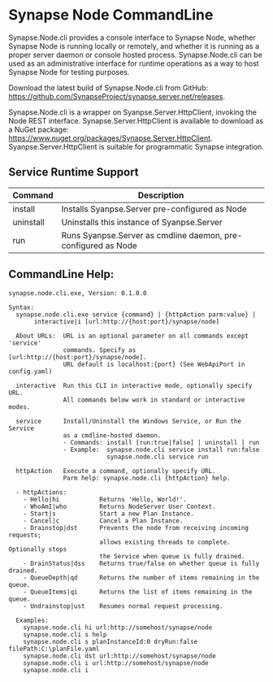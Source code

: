 # Synapse Node CommandLine

Synapse.Node.cli provides a console interface to Synapse Node, whether Synapse Node is running locally or remotely, and whether it is running as a proper server daemon or console hosted process.  Synapse.Node.cli can be used as an administrative interface for runtime operations as a way to host Synapse Node for testing purposes.

Download the latest build of Synapse.Node.cli from GitHub: <a href="https://github.com/SynapseProject/synapse.server.net/releases" target="_blank">https://github.com/SynapseProject/synapse.server.net/releases</a>.

Synapse.Node.cli is a wrapper on Syanpse.Server.HttpClient, invoking the Node REST interface.  Synapse.Server.HttpClient is available to download as a NuGet package: <a href="https://www.nuget.org/packages/Synapse.Server.HttpClient" target="_blank">https://www.nuget.org/packages/Synapse.Server.HttpClient</a>.  Syanpse.Server.HttpClient is suitable for programmatic Synapse integration.

## Service Runtime Support

|Command|Description
|-|-
|install|Installs Syanpse.Server pre-configured as Node
|uninstall|Uninstalls this instance of Syanpse.Server
|run|Runs Syanpse.Server as cmdline daemon, pre-configured as Node

## CommandLine Help:

```dos
synapse.node.cli.exe, Version: 0.1.0.0

Syntax:
  synapse.node.cli.exe service {command} | {httpAction parm:value} |
       interactive|i [url:http://{host:port}/synapse/node]

  About URLs:  URL is an optional parameter on all commands except 'service'
               commands. Specify as [url:http://{host:port}/synapse/node].
               URL default is localhost:{port} (See WebApiPort in config.yaml)

  interactive  Run this CLI in interactive mode, optionally specify URL.
               All commands below work in standard or interactive modes.

  service      Install/Uninstall the Windows Service, or Run the Service
               as a cmdline-hosted daemon.
               - Commands: install [run:true|false] | uninstall | run
               - Example:  synapse.node.cli service install run:false
                           synapse.node.cli service run

  httpAction   Execute a command, optionally specify URL.
               Parm help: synapse.node.cli {httpAction} help.

  - httpActions:
    - Hello|hi           Returns 'Hello, World!'.
    - WhoAmI|who         Returns NodeServer User Context.
    - Start|s            Start a new Plan Instance.
    - Cancel|c           Cancel a Plan Instance.
    - Drainstop|dst      Prevents the node from receiving incoming requests;
                         allows existing threads to complete. Optionally stops
                         the Service when queue is fully drained.
    - DrainStatus|dss    Returns true/false on whether queue is fully drained.
    - QueueDepth|qd      Returns the number of items remaining in the queue.
    - QueueItems|qi      Returns the list of items remaining in the queue.
    - Undrainstop|ust    Resumes normal request processing.

  Examples:
    synapse.node.cli hi url:http://somehost/synapse/node
    synapse.node.cli s help
    synapse.node.cli s planInstanceId:0 dryRun:false filePath:C:\planFile.yaml
    synapse.node.cli dst url:http://somehost/synapse/node
    synapse.node.cli i url:http://somehost/synapse/node
    synapse.node.cli i
```